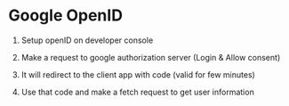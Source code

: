 # Google OpenID

1. Setup openID on developer console

2. Make a request to google authorization server (Login & Allow consent)

3. It will redirect to the client app with code (valid for few minutes)

4. Use that code and make a fetch request to get user information
